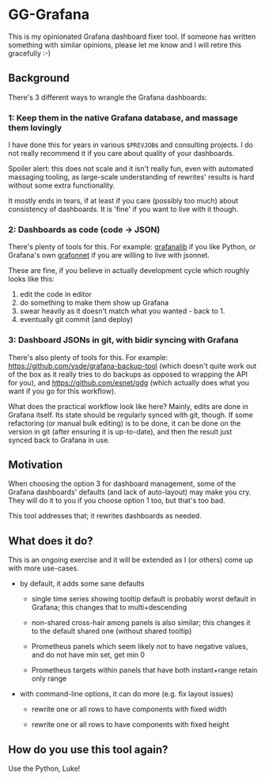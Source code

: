 # GG-Grafana #

This is my opinionated Grafana dashboard fixer tool. If someone has written
something with similar opinions, please let me know and I will retire this
gracefully :-)

## Background

There's 3 different ways to wrangle the Grafana dashboards:

### 1: Keep them in the native Grafana database, and massage them lovingly

I have done this for years in various `$PREVJOB`s and consulting
projects. I do not really recommend it if you care about quality of your
dashboards.

Spoiler alert: this does not scale and it isn't really fun, even with
automated massaging tooling, as large-scale understanding of rewrites'
results is hard without some extra functionality.

It mostly ends in tears, if at least if you care (possibly too much) about
consistency of dashboards. It is 'fine' if you want to live with it though.

### 2: Dashboards as code (code -> JSON)

There's plenty of tools for this. For example:
[grafanalib](https://github.com/weaveworks/grafanalib) if you like Python,
or Grafana's own [grafonnet](https://github.com/grafana/grafonnet) if you
are willing to live with jsonnet.

These are fine, if you believe in actually development cycle which roughly
looks like this:

1. edit the code in editor
2. do something to make them show up Grafana
3. swear heavily as it doesn't match what you wanted - back to 1.
4. eventually git commit (and deploy)

### 3: Dashboard JSONs in git, with bidir syncing with Grafana

There's also plenty of tools for this. For example:
https://github.com/ysde/grafana-backup-tool (which doesn't quite work out
of the box as it really tries to do backups as opposed to wrapping the API
for you), and https://github.com/esnet/gdg (which actually does what you
want if you go for this workflow).

What does the practical workflow look like here? Mainly, edits are done in
Grafana itself. Its state should be regularly synced with git, though. If
some refactoring (or manual bulk editing) is to be done, it can be done on
the version in git (after ensuring it is up-to-date), and then the result
just synced back to Grafana in use.

## Motivation

When choosing the option 3 for dashboard management, some of the Grafana
dashboards' defaults (and lack of auto-layout) may make you cry. They will
do it to you if you choose option 1 too, but that's too bad.

This tool addresses that; it rewrites dashboards as needed.

## What does it do?

This is an ongoing exercise and it will be extended as I (or others) come
up with more use-cases.

- by default, it adds some sane defaults

  - single time series showing tooltip default is probably worst default in
    Grafana; this changes that to multi+descending

  - non-shared cross-hair among panels is also similar; this changes it to
    the default shared one (without shared tooltip)

  - Prometheus panels which seem likely not to have negative values, and
    do not have min set, get min 0

  - Prometheus targets within panels that have both instant+range retain
    only range

- with command-line options, it can do more (e.g. fix layout issues)

  - rewrite one or all rows to have components with fixed width

  - rewrite one or all rows to have components with fixed height


## How do you use this tool again?

Use the Python, Luke!
